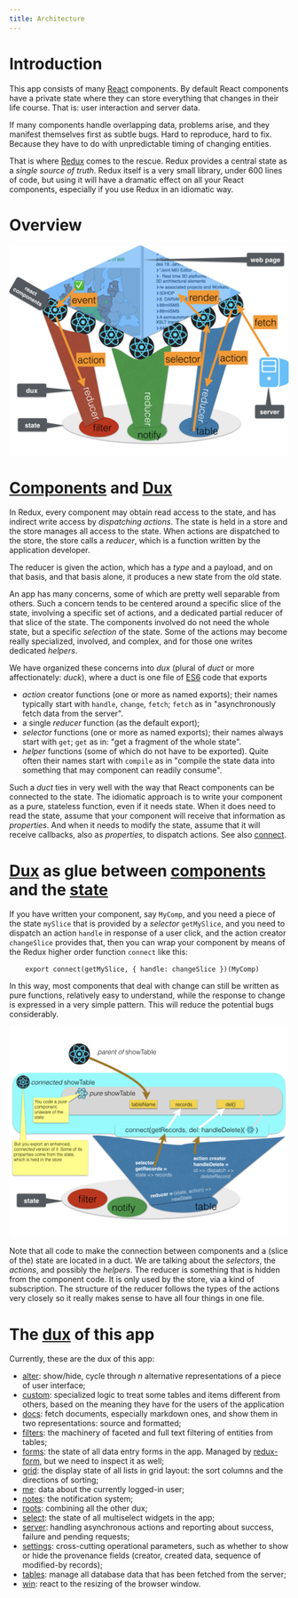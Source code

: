 ```yaml
---
title: Architecture
---
```


# Introduction
This app consists of many [React](React) components.
By default React components have a private state where they can store everything that changes
in their life course. That is: user interaction and server data.

If many components handle overlapping data, problems arise, and they manifest themselves first as subtle bugs.
Hard to reproduce, hard to fix. Because they have to do with unpredictable timing of changing entities.

That is where [Redux](React#redux) comes to the rescue.
Redux provides a central state as a *single source of truth*.
Redux itself is a very small library, under 600 lines of code, but using it will have a dramatic effect on
all your React components, especially if you use Redux in an idiomatic way.

# Overview
![diag](design/design.007.jpeg)

# [Components](Components) and [Dux](Dux)
In Redux, every component may obtain read access to the state, and has indirect write access by *dispatching* *actions*.
The state is held in a store and the store manages all access to the state.
When actions are dispatched to the store, the store calls a *reducer*,
which is a function written by the application developer.

The reducer is given the action, which has a *type* and a payload, and on that basis, and that basis alone,
it produces a new state from the old state.

An app has many concerns, some of which are pretty well separable from others.
Such a concern tends to be centered around a specific slice of the state,
involving a specific set of actions, and a dedicated partial reducer of that slice of the state.
The components involved do not need the whole state, but a specific *selection* of the state.
Some of the actions may become really specialized, involved, and complex, and for those
one writes dedicated *helpers*.

We have organized these concerns into *dux* (plural of *duct* or
more affectionately: *duck*), where a duct is one file of [ES6](ES6) code that
exports

* *action* creator functions (one or more as named exports); their names typically start with `handle`, `change`, `fetch`;
  `fetch` as in "asynchronously fetch data from the server".
* a single *reducer* function (as the default export);
* *selector* functions (one or more as named exports); their names always start with `get`;
  `get` as in: "get a fragment of the whole state".
* *helper* functions (some of which do not have to be exported).
  Quite often their names start with `compile` as in "compile the state data into something
  that may component can readily consume".

Such a *duct* ties in very well with the way that React components can be connected to the state.
The idiomatic approach is to write your component as a pure, stateless function, even if it needs state.
When it does need to read the state, assume that your component will receive that information as *properties*.
And when it needs to modify the state, assume that it will receive callbacks, also as *properties*, to dispatch actions.
See also [connect](React#connect).

# [Dux](Dux) as glue between [components](Components) and the [state](React#redux)
If you have written your component, say `MyComp`, and you need a piece of the state `mySlice` that is provided by a *selector*
`getMySlice`, and you need to dispatch an action `handle` in response of a user click, and the action creator
`changeSlice` provides that, then you can wrap your component by means of the Redux higher order function `connect` like this:

```es6
    export connect(getMySlice, { handle: changeSlice })(MyComp)
```

In this way, most components that deal with change can still be written as pure functions, relatively easy to understand,
while the response to change is expressed in a very simple pattern.
This will reduce the potential bugs considerably.

![diag](design/design.008.jpeg)

Note that all code to make the connection between components and a (slice of the) state are located in a duct.
We are talking about the *selectors*, the *actions*, and possibly the *helpers*.
The reducer is something that is hidden from the component code.
It is only used by the store, via a kind of subscription.
The structure of the reducer follows the types of the actions very closely
so it really makes sense to have all four things in one file.

# The [dux](Dux) of this app
Currently, these are the dux of this app:

* [alter](Dux#alter): show/hide, cycle through *n* alternative representations of a piece of user interface;
* [custom](Dux#custom): specialized logic to treat some tables and items different from others, based on the
  meaning they have for the users of the application
* [docs](Dux#docs): fetch documents, especially markdown ones, and show them in two representations: source and formatted;
* [filters](Dux#filters): the machinery of faceted and full text filtering of entities from tables;
* [forms](Dux#forms): the state of all data entry forms in the app.
  Managed by [redux-form](http://redux-form.com), but we need to 
  inspect it as well;
* [grid](Dux#grid): the display state of all lists in grid layout: the sort columns and the directions
  of sorting;
* [me](Dux#me): data about the currently logged-in user;
* [notes](Dux#notes): the notification system;
* [roots](Dux#roots): combining all the other dux;
* [select](Dux#select): the state of all multiselect widgets in the app;
* [server](Dux#server): handling asynchronous actions and reporting about success, failure
  and pending requests;
* [settings](Dux#settings): cross-cutting operational parameters, such as whether to show or hide
  the provenance fields (creator, created data, sequence of modified-by records);
* [tables](Dux#tables): manage all database data that has been fetched from the server;
* [win](Dux#win): react to the resizing of the browser window.

